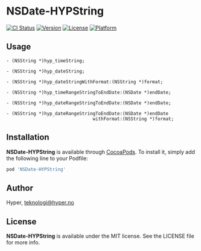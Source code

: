 # NSDate-HYPString

[![CI Status](http://img.shields.io/travis/hyperoslo/NSDate-HYPString.svg?style=flat)](https://travis-ci.org/hyperoslo/NSDate-HYPString)
[![Version](https://img.shields.io/cocoapods/v/NSDate-HYPString.svg?style=flat)](http://cocoadocs.org/docsets/NSDate-HYPString)
[![License](https://img.shields.io/cocoapods/l/NSDate-HYPString.svg?style=flat)](http://cocoadocs.org/docsets/NSDate-HYPString)
[![Platform](https://img.shields.io/cocoapods/p/NSDate-HYPString.svg?style=flat)](http://cocoadocs.org/docsets/NSDate-HYPString)

## Usage

```objc
- (NSString *)hyp_timeString;

- (NSString *)hyp_dateString;

- (NSString *)hyp_dateStringWithFormat:(NSString *)format;

- (NSString *)hyp_timeRangeStringToEndDate:(NSDate *)endDate;

- (NSString *)hyp_dateRangeStringToEndDate:(NSDate *)endDate;

- (NSString *)hyp_dateRangeStringToEndDate:(NSDate *)endDate
                                withFormat:(NSString *)format;
```

## Installation

**NSDate-HYPString** is available through [CocoaPods](http://cocoapods.org). To install
it, simply add the following line to your Podfile:

```ruby
pod 'NSDate-HYPString'
```

## Author

Hyper, teknologi@hyper.no

## License

**NSDate-HYPString** is available under the MIT license. See the LICENSE file for more info.
